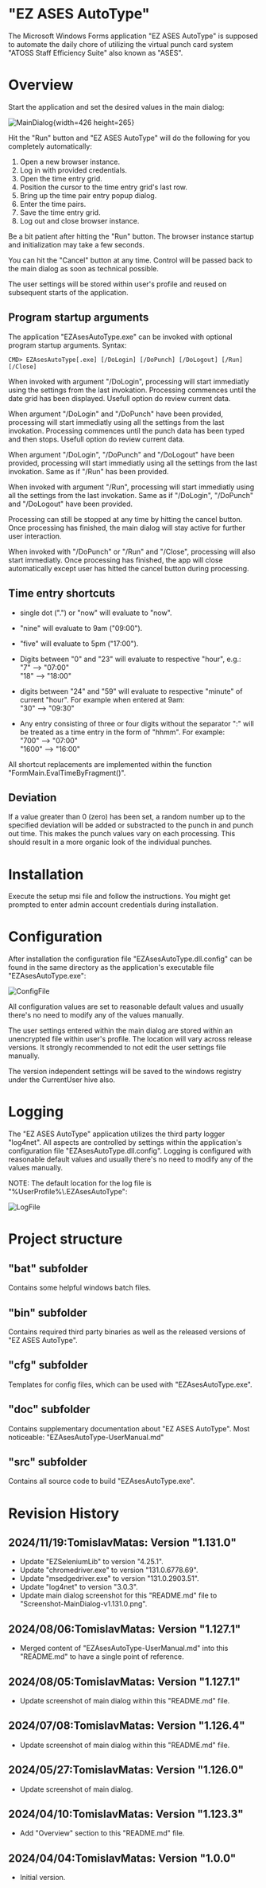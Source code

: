 # "EZ ASES AutoType"
The Microsoft Windows Forms application "EZ ASES AutoType" is supposed 
to automate the daily chore of utilizing the virtual punch card system 
"ATOSS Staff Efficiency Suite" also known as "ASES".

# Overview
Start the application and set the desired values in the main dialog:  

![MainDialog](res/img/Screenshot-MainDialog-v1.131.0.png){width=426 height=265}

Hit the "Run" button and "EZ ASES AutoType" will do the 
following for you completely automatically:

1) Open a new browser instance.
2) Log in with provided credentials.
3) Open the time entry grid.
4) Position the cursor to the time entry grid's last row.
5) Bring up the time pair entry popup dialog.
6) Enter the time pairs.
7) Save the time entry grid.
8) Log out and close browser instance.

Be a bit patient after hitting the "Run" button. The browser instance
startup and initialization may take a few seconds.

You can hit the "Cancel" button at any time. Control will be passed back to
the main dialog as soon as technical possible.

The user settings will be stored within user's profile and reused
on subsequent starts of the application.

## Program startup arguments
The application "EZAsesAutoType.exe" can be 
invoked with optional program startup arguments.
Syntax: 
```CMD
CMD> EZAsesAutoType[.exe] [/DoLogin] [/DoPunch] [/DoLogout] [/Run] [/Close]
```

When invoked with argument "/DoLogin", processing will start immediatly
using the settings from the last invokation. Processing commences until 
the date grid has been displayed. Usefull option do review current data.

When argument "/DoLogin" and "/DoPunch" have been provided, processing 
will start immediatly using all the settings from the last invokation.
Processing commences until the punch data has been typed and then stops. 
Usefull option do review current data.

When argument "/DoLogin", "/DoPunch" and "/DoLogout" have been provided,
processing will start immediatly using all the settings from the last invokation.
Same as if "/Run" has been provided.

When invoked with argument "/Run", processing will start immediatly
using all the settings from the last invokation. Same as if "/DoLogin",
"/DoPunch" and "/DoLogout" have been provided.

Processing can still be stopped at any time by hitting the cancel button.
Once processing has finished, the main dialog will stay active for
further user interaction.

When invoked with "/DoPunch" or "/Run" and "/Close", processing 
will also start immediatly. Once processing has finished, the app will close
automatically except user has hitted the cancel button during processing.

## Time entry shortcuts
* single dot (".") or "now" will evaluate to "now".
  
* "nine" will evaluate to 9am ("09:00").
  
* "five" will evaluate to 5pm ("17:00").
  
* Digits between "0" and "23" will evaluate to respective "hour", e.g.:   
   "7" --> "07:00"   
  "18" --> "18:00"     

* digits between "24" and "59" will evaluate to respective "minute" 
  of current "hour". For example when entered at 9am:   
  "30" --> "09:30"   

* Any entry consisting of three or four digits without the separator ":" 
  will be treated as a time entry in the form of "hhmm". For example:   
   "700" --> "07:00"   
  "1600" --> "16:00"   

All shortcut replacements are implemented within the 
function "FormMain.EvalTimeByFragment()".

## Deviation
If a value greater than 0 (zero) has been set, a random number up to 
the specified deviation will be added or substracted to the 
punch in and punch out time. This makes the punch values vary on each processing. 
This should result in a more organic look of the individual punches.

# Installation 
Execute the setup msi file and follow the instructions. 
You might get prompted to enter admin account credentials during installation.

# Configuration
After installation the configuration file "EZAsesAutoType.dll.config" 
can be found in the same directory as the application's executable 
file "EZAsesAutoType.exe":

![ConfigFile](res/img/Screenshot-WindowsExplorer-ConfigFile.png)

All configuration values are set to reasonable default values 
and usually there's no need to modify any of the values manually.

The user settings entered within the main dialog are stored within
an unencrypted file within user's profile. The location will vary
across release versions. It strongly recommended to not edit the
user settings file manually.

The version independent settings will be saved to the windows registry
under the CurrentUser hive also. 

# Logging
The "EZ ASES AutoType" application utilizes the third party logger "log4net". 
All aspects are controlled by settings within the application's configuration 
file "EZAsesAutoType.dll.config". Logging is configured with reasonable default 
values and usually there's no need to modify any of the values manually.

NOTE: The default location for the log file is "%UserProfile%&#92;.EZAsesAutoType":

![LogFile](res/img/Screenshot-WindowsExplorer-LogFile.png)

# Project structure
## "bat" subfolder
Contains some helpful windows batch files.

## "bin" subfolder
Contains required third party binaries as well as the released 
versions of "EZ ASES AutoType".

## "cfg" subfolder
Templates for config files, which can be used with "EZAsesAutoType.exe".

## "doc" subfolder
Contains supplementary documentation about "EZ ASES AutoType".
Most noticeable: "EZAsesAutoType-UserManual.md"

## "src" subfolder
Contains all source code to build "EZAsesAutoType.exe".

# Revision History
## 2024/11/19:TomislavMatas: Version "1.131.0"
* Update "EZSeleniumLib" to version "4.25.1".
* Update "chromedriver.exe" to version "131.0.6778.69".
* Update "msedgedriver.exe" to version "131.0.2903.51".
* Update "log4net" to version "3.0.3".
* Update main dialog screenshot for this "README.md"
  file to "Screenshot-MainDialog-v1.131.0.png".

## 2024/08/06:TomislavMatas: Version "1.127.1"
* Merged content of "EZAsesAutoType-UserManual.md" into this "README.md"
  to have a single point of reference.
  
## 2024/08/05:TomislavMatas: Version "1.127.1"
* Update screenshot of main dialog within this "README.md" file.

## 2024/07/08:TomislavMatas: Version "1.126.4"
* Update screenshot of main dialog within this "README.md" file.

## 2024/05/27:TomislavMatas: Version "1.126.0"  
* Update screenshot of main dialog.  
  
## 2024/04/10:TomislavMatas: Version "1.123.3"
* Add "Overview" section to this "README.md" file.

## 2024/04/04:TomislavMatas: Version "1.0.0"
* Initial version.
